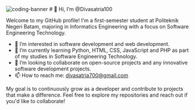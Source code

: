 <img src="https://user-images.githubusercontent.com/90236635/232446433-d5540fa2-fe28-4bb8-b929-cdb51fe61336.gif" alt="coding-banner">
# 👋 Hi, I’m @Divasatria100

Welcome to my GitHub profile! I'm a first-semester student at Politeknik Negeri Batam, majoring in Informatics Engineering with a focus on Software Engineering Technology.

- 👀 I’m interested in software development and web development.
- 🌱 I’m currently learning Python, HTML, CSS, JavaScript and PHP as part of my studies in Software Engineering Technology.
- 💞️ I’m looking to collaborate on open-source projects and any innovative software development projects.
- 📫 How to reach me: divasatria700@gmail.com

My goal is to continuously grow as a developer and contribute to projects that make a difference. Feel free to explore my repositories and reach out if you'd like to collaborate!

<!---
Divasatria100/Divasatria100 is a ✨ special ✨ repository because its `README.md` (this file) appears on your GitHub profile.
You can click the Preview link to take a look at your changes.
--->

